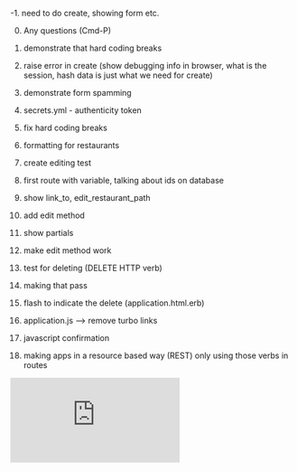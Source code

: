 -1. need to do create, showing form etc. 	

0. Any questions (Cmd-P)

1. demonstrate that hard coding breaks 

2. raise error in create (show debugging info in browser, what is the session, hash data is just what we need for create)

3. demonstrate form spamming

4. secrets.yml - authenticity token

5. fix hard coding breaks

6. formatting for restaurants 

7. create editing test

8. first route with variable,  talking about ids on database

9. show link_to, edit_restaurant_path

10. add edit method

11. show partials

12. make edit method work

13. test for deleting (DELETE HTTP verb)

14. making that pass

15. flash to indicate the delete (application.html.erb)

16. application.js --> remove turbo links

17. javascript confirmation


18. making apps in a resource based way (REST) only using those verbs in routes


![Tracking pixel](https://githubanalytics.herokuapp.com/course/walkthroughs/rails_create_update.md)
